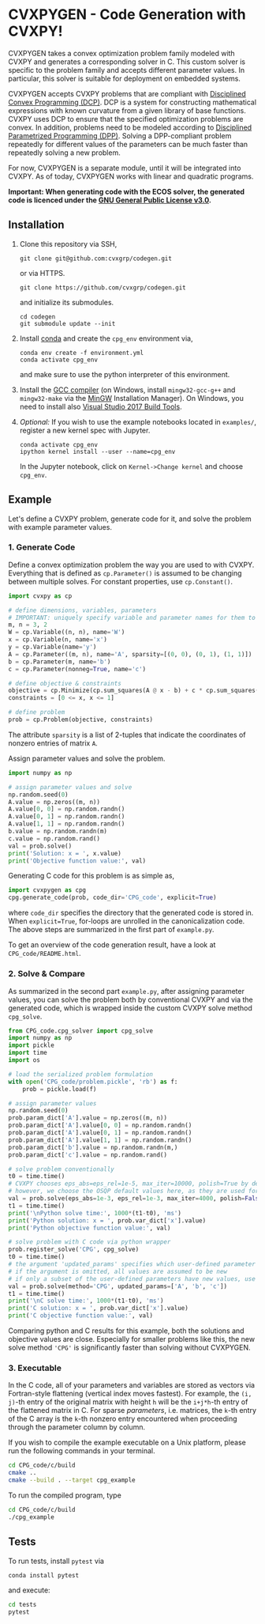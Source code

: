 
# CVXPYGEN - Code Generation with CVXPY!

CVXPYGEN takes a convex optimization problem family modeled with CVXPY and generates a corresponding solver in C.
This custom solver is specific to the problem family and accepts different parameter values.
In particular, this solver is suitable for deployment on embedded systems.

CVXPYGEN accepts CVXPY problems that are compliant with [Disciplined Convex Programming (DCP)](https://www.cvxpy.org/tutorial/dcp/index.html).
DCP is a system for constructing mathematical expressions with known curvature from a given library of base functions. 
CVXPY uses DCP to ensure that the specified optimization problems are convex.
In addition, problems need to be modeled according to [Disciplined Parametrized Programming (DPP)](https://www.cvxpy.org/tutorial/advanced/index.html#disciplined-parametrized-programming).
Solving a DPP-compliant problem repeatedly for different values of the parameters can be much faster than repeatedly solving a new problem.

For now, CVXPYGEN is a separate module, until it will be integrated into CVXPY.
As of today, CVXPYGEN works with linear and quadratic programs.

**Important: When generating code with the ECOS solver, the generated code is licenced 
under the [GNU General Public License v3.0](https://github.com/embotech/ecos/blob/develop/COPYING).**

## Installation

1. Clone this repository via SSH,
    ```
    git clone git@github.com:cvxgrp/codegen.git
    ```
   or via HTTPS.
    ```
    git clone https://github.com/cvxgrp/codegen.git
    ```
   and initialize its submodules.
    ```
    cd codegen
    git submodule update --init
    ```


2. Install [conda](https://docs.conda.io/en/latest/) and create the ``cpg_env`` environment via,
    ```
    conda env create -f environment.yml
    conda activate cpg_env
    ```
    and make sure to use the python interpreter of this environment.
   
3. Install the [GCC compiler](https://gcc.gnu.org) (on Windows, install
``mingw32-gcc-g++`` and ``mingw32-make`` via the [MinGW](https://sourceforge.net/projects/mingw/) Installation Manager).
On Windows, you need to install also [Visual Studio 2017 Build Tools](https://download.visualstudio.microsoft.com/download/pr/3e542575-929e-4297-b6c6-bef34d0ee648/639c868e1219c651793aff537a1d3b77/vs_buildtools.exe).
   
4. *Optional:* If you wish to use the example notebooks located in ``examples/``, register a new kernel spec with Jupyter.
    ```
   conda activate cpg_env
   ipython kernel install --user --name=cpg_env
   ```
   In the Jupyter notebook, click on ``Kernel->Change kernel`` and choose ``cpg_env``.
    
## Example

Let's define a CVXPY problem, generate code for it, and solve the problem with example parameter values.

### 1. Generate Code

Define a convex optimization problem the way you are used to with CVXPY.
Everything that is defined as ``cp.Parameter()`` is assumed to be changing between multiple solves.
For constant properties, use ``cp.Constant()``.

```python
import cvxpy as cp

# define dimensions, variables, parameters
# IMPORTANT: uniquely specify variable and parameter names for them to be recognized in the generated C code
m, n = 3, 2
W = cp.Variable((n, n), name='W')
x = cp.Variable(n, name='x')
y = cp.Variable(name='y')
A = cp.Parameter((m, n), name='A', sparsity=[(0, 0), (0, 1), (1, 1)])
b = cp.Parameter(m, name='b')
c = cp.Parameter(nonneg=True, name='c')

# define objective & constraints
objective = cp.Minimize(cp.sum_squares(A @ x - b) + c * cp.sum_squares(x) + cp.sum_squares(y) + cp.sum_squares(W))
constraints = [0 <= x, x <= 1]

# define problem
prob = cp.Problem(objective, constraints)
```

The attribute `sparsity` is a list of 2-tuples that indicate the coordinates 
of nonzero entries of matrix `A`.

Assign parameter values and solve the problem.

```python
import numpy as np

# assign parameter values and solve
np.random.seed(0)
A.value = np.zeros((m, n))
A.value[0, 0] = np.random.randn()
A.value[0, 1] = np.random.randn()
A.value[1, 1] = np.random.randn()
b.value = np.random.randn(m)
c.value = np.random.rand()
val = prob.solve()
print('Solution: x = ', x.value)
print('Objective function value:', val)
```

Generating C code for this problem is as simple as,

```python
import cvxpygen as cpg
cpg.generate_code(prob, code_dir='CPG_code', explicit=True)
```

where ``code_dir`` specifies the directory that the generated code is stored in.
When ``explicit=True``, for-loops are unrolled in the canonicalization code.
The above steps are summarized in the first part of ``example.py``.

To get an overview of the code generation result, have a look at `CPG_code/README.html`.

### 2. Solve & Compare

As summarized in the second part ``example.py``, after assigning parameter values, you can solve the problem both by conventional CVXPY and via the generated code, which is wrapped inside the custom CVXPY solve method ``cpg_solve``.

```python
from CPG_code.cpg_solver import cpg_solve
import numpy as np
import pickle
import time
import os

# load the serialized problem formulation
with open('CPG_code/problem.pickle', 'rb') as f:
    prob = pickle.load(f)

# assign parameter values
np.random.seed(0)
prob.param_dict['A'].value = np.zeros((m, n))
prob.param_dict['A'].value[0, 0] = np.random.randn()
prob.param_dict['A'].value[0, 1] = np.random.randn()
prob.param_dict['A'].value[1, 1] = np.random.randn()
prob.param_dict['b'].value = np.random.randn(m,)
prob.param_dict['c'].value = np.random.rand()

# solve problem conventionally
t0 = time.time()
# CVXPY chooses eps_abs=eps_rel=1e-5, max_iter=10000, polish=True by default,
# however, we choose the OSQP default values here, as they are used for code generation as well
val = prob.solve(eps_abs=1e-3, eps_rel=1e-3, max_iter=4000, polish=False)
t1 = time.time()
print('\nPython solve time:', 1000*(t1-t0), 'ms')
print('Python solution: x = ', prob.var_dict['x'].value)
print('Python objective function value:', val)

# solve problem with C code via python wrapper
prob.register_solve('CPG', cpg_solve)
t0 = time.time()
# the argument 'updated_params' specifies which user-defined parameter values are new
# if the argument is omitted, all values are assumed to be new
# if only a subset of the user-defined parameters have new values, use this argument to speed up the solver
val = prob.solve(method='CPG', updated_params=['A', 'b', 'c'])
t1 = time.time()
print('\nC solve time:', 1000*(t1-t0), 'ms')
print('C solution: x = ', prob.var_dict['x'].value)
print('C objective function value:', val)
```

Comparing python and C results for this example, both the solutions and objective values are close.
Especially for smaller problems like this, the new solve method ``'CPG'`` is significantly faster than solving without CVXPYGEN.

### 3. Executable

In the C code, all of your parameters and variables are stored as vectors via Fortran-style flattening (vertical index moves fastest).
For example, the `(i, j)`-th entry of the original matrix with height `h` will be the `i+j*h`-th entry of the flattened matrix in C.
For sparse *parameters*, i.e. matrices, the `k`-th entry of the C array is the `k`-th nonzero entry encountered when proceeding
through the parameter column by column.

If you wish to compile the example executable on a Unix platform, please run the following commands in your terminal.

```bash
cd CPG_code/c/build
cmake ..
cmake --build . --target cpg_example
```

To run the compiled program, type

```bash
cd CPG_code/c/build
./cpg_example
```


## Tests

To run tests, install ``pytest`` via

```bash
conda install pytest
```

and execute:

```bash
cd tests
pytest
```
